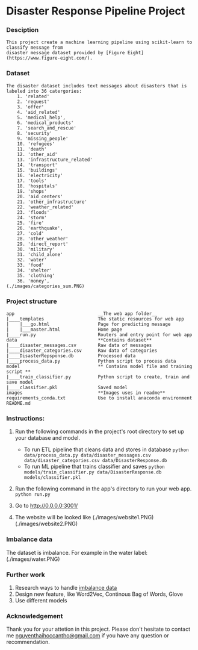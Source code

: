 # Disaster Response Pipeline Project

### Desciption
    This project create a machine learning pipeline using scikit-learn to classify message from
    disaster message dataset provided by [Figure Eight](https://www.figure-eight.com/).

### Dataset
    The disaster dataset includes text messages about disasters that is labeled into 36 catergories:
        1. 'related'
        2. 'request'
        3. 'offer'
        4. 'aid_related'
        5. 'medical_help',
        6. 'medical_products'
        7. 'search_and_rescue'
        8. 'security'
        9. 'missing_people'
        10. 'refugees'
        11. 'death'
        12. 'other_aid'
        13. 'infrastructure_related'
        14. 'transport'
        15. 'buildings'
        16. 'electricity'
        17. 'tools'
        18. 'hospitals'
        19. 'shops'
        20. 'aid_centers'
        21. 'other_infrastructure'
        22. 'weather_related'
        23. 'floods'
        24. 'storm'
        25. 'fire'
        26. 'earthquake',
        27. 'cold'
        28. 'other_weather'
        29. 'direct_report'
        30. 'military'
        31. 'child_alone'
        32. 'water'
        33. 'food'
        34. 'shelter'
        35. 'clothing'
        36. 'money',
    (./images/categories_sum.PNG)
### Project structure
```
app                               __The web app folder__
|____templates                    The static resources for web app
|    |___go.html                  Page for predicting message
|    |___master.html              Home page
|____run.py                       Routers and entry point for web app
data                              **Contains dataset**
|____disaster_messages.csv        Raw data of messages
|____disaster_categories.csv      Raw data of categories
|____DisasterRepsponse.db         Processed data
|____process_data.py              Python script to process data
model                             ** Contains model file and training script **
|____train_classifier.py          Python script to create, train and save model
|____classifier.pkl               Saved model
images                            **Images uses in readme**
requirements_conda.txt            Use to install anaconda environment
README.md
```

### Instructions:
1. Run the following commands in the project's root directory to set up your database and model.

    - To run ETL pipeline that cleans data and stores in database
        `python data/process_data.py data/disaster_messages.csv data/disaster_categories.csv data/DisasterResponse.db`
    - To run ML pipeline that trains classifier and saves
        `python models/train_classifier.py data/DisasterResponse.db models/classifier.pkl`

2. Run the following command in the app's directory to run your web app.
    `python run.py`

3. Go to http://0.0.0.0:3001/
4. The website will be looked like
(./images/website1.PNG)
(./images/website2.PNG)

### Imbalance data
The dataset is imbalance. For example in the water label:
(./images/water.PNG)

### Further work
1. Research ways to handle [imbalance data](https://imbalanced-learn.org/stable/)
2. Design new feature, like Word2Vec, Continous Bag of Words, Glove
3. Use different models
### Acknowledgement
Thank you for your attetion in this project. Please don't hesitate to contact me <nguyenthaihoccantho@gmail.com> if you have any question or recommendation.
